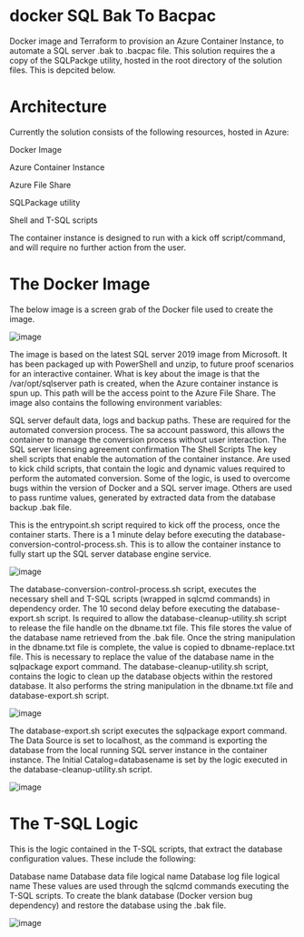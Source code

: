# docker SQL Bak To Bacpac
Docker image and Terraform to provision an Azure Container Instance, to automate a SQL server .bak to .bacpac file. This solution requires the a copy of the SQLPackge utility, hosted in the root directory of the solution files. This is depcited below.

# Architecture

Currently the solution consists of the following resources, hosted in Azure:

Docker Image

Azure Container Instance

Azure File Share

SQLPackage utility

Shell and T-SQL scripts

The container instance is designed to run with a kick off script/command, and will require no further action from the user.

# The Docker Image

The below image is a screen grab of the Docker file used to create the image.

![image](https://user-images.githubusercontent.com/59668937/126812464-7f17bbc2-0b22-47ff-b00a-db63a3529d24.png)

The image is based on the latest SQL server 2019 image from Microsoft. It has been packaged up with PowerShell and unzip, to future proof scenarios for an interactive container. What is key about the image is that the /var/opt/sqlserver path is created, when the Azure container instance is spun up. This path will be the access point to the Azure File Share. The image also contains the following environment variables:

SQL server default data, logs and backup paths. These are required for the automated conversion process.
The sa account password, this allows the container to manage the conversion process without user interaction.
The SQL server licensing agreement confirmation
The Shell Scripts
The key shell scripts that enable the automation of the container instance. Are used to kick child scripts, that contain the logic and dynamic values required to perform the automated conversion. Some of the logic, is used to overcome bugs within the version of Docker and a SQL server image. Others are used to pass runtime values, generated by extracted data from the database backup .bak file.

This is the entrypoint.sh script required to kick off the process, once the container starts. There is a 1 minute delay before executing the database-conversion-control-process.sh. This is to allow the container instance to fully start up the SQL server database engine service.

![image](https://user-images.githubusercontent.com/59668937/126812541-daff49df-f30f-409d-8314-838d98ce9df1.png)

The database-conversion-control-process.sh script, executes the necessary shell and T-SQL scripts (wrapped in sqlcmd commands) in dependency order. The 10 second delay before executing the database-export.sh script. Is required to allow the database-cleanup-utility.sh script to release the file handle on the dbname.txt file. This file stores the value of the database name retrieved from the .bak file. Once the string manipulation in the dbname.txt file is complete, the value is copied to dbname-replace.txt file. This is necessary to replace the value of the database name in the sqlpackage export command.
The database-cleanup-utility.sh script, contains the logic to clean up the database objects within the restored database. It also performs the string manipulation in the dbname.txt file and database-export.sh script.

![image](https://user-images.githubusercontent.com/59668937/126812569-aa611980-6c2e-4ffb-a251-f942b6c757a5.png)

The database-export.sh script executes the sqlpackage export command. The Data Source is set to localhost, as the command is exporting the database from the local running SQL server instance in the container instance. The Initial Catalog=databasename is set by the logic executed in the database-cleanup-utility.sh script.

![image](https://user-images.githubusercontent.com/59668937/126812591-22f34b88-bd62-4cbe-8b2f-552d1bfebe37.png)

# The T-SQL Logic
This is the logic contained in the T-SQL scripts, that extract the database configuration values. These include the following:

Database name
Database data file logical name
Database log file logical name
These values are used through the sqlcmd commands executing the T-SQL scripts. To create the blank database (Docker version bug dependency) and restore the database using the .bak file.

![image](https://user-images.githubusercontent.com/59668937/126812621-063e0276-6859-4d18-870f-3bc5e23fec36.png)
